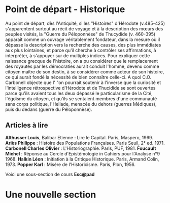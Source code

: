 # Point de départ - Historique
Au point de départ, dès l'Antiquité, si les "Histoires" d'Hérodote (v.485-425) s'apparentent surtout au récit de voyage et à la description des mœurs des peuples visités, la "Guerre du Péloponnèse" de Thucydide (v. 460-395) apparaît comme un ouvrage véritablement fondateur, dans la mesure où il dépasse la description vers la recherche des causes, des plus immédiates aux plus lointaines, et parce qu'il cherche à contrôler ses affirmations, à interpréter, à s'appuyer sur de multiples indices. Pour expliquer cette naissance grecque de l'histoire, on a pu considérer que le remplacement des royautés par les démocraties aurait conduit l'homme, devenu comme citoyen maître de son destin, à se considérer comme acteur de son histoire, ce qui aurait fondé la nécessité de bien connaître celle-ci. A quoi C.O. Carbonell objecte que l' "on pourrait soutenir à l'inverse que la curiosité et l'intelligence rétrospective d'Hérodote et de Thucidide se sont ouvertes parce qu'ils avaient tous les deux dépassé le particularisme de la Cité, l'égoïsme du citoyen, et qu'ils se sentaient membres d'une communauté sans corps politique, l'Hellade, menacée du dehors (guerres Médiques), puis du dedans (guerre du Péloponnèse).

## Articles à lire 

   **Althusser Louis**, Balibar Etienne : Lire le Capital. Paris, Maspero, 1969.
   **Ariès Philippe** : Histoire des Populations Françaises. Paris Seuil, 2° ed. 1971.
   **Carbonell Charles Olivier** : L'Historiographie. Paris, PUF, 1981.
   **Foucault Michel** : Réponse au Cercle d'Epistémologie in Cahiers pour l'Analyse n°9 1968.
   **Halkin Léon** : Initiation à la Critique Historique. Paris, Armand Colin, 1973.
   **Popper Karl** : Misère de l'Historicisme. Paris, Plon, 1956.

Voici une sous-section de cours **Esc@pad**


# Une nouvelle section
